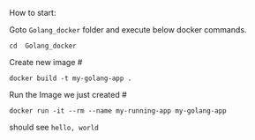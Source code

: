 How to start:


Goto `Golang_docker` folder and execute below docker commands.
```text
cd  Golang_docker
```

Create new image #
```text
docker build -t my-golang-app .
```
     
Run the Image we just created #
```text
docker run -it --rm --name my-running-app my-golang-app
``` 

should see `hello, world`
